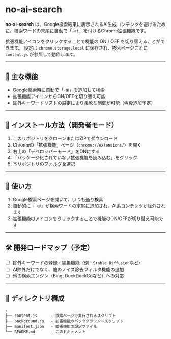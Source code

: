 # no-ai-search

**no-ai-search** は、Google検索結果に表示されるAI生成コンテンツを避けるために、検索ワードの末尾に自動で「`-ai`」を付けるChrome拡張機能です。

拡張機能アイコンをクリックすることで機能の ON / OFF を切り替えることができます。
設定は `chrome.storage.local` に保存され、検索ページごとに `content.js` が参照して動作します。

---

## 🧩 主な機能

- Google検索時に自動で「-ai」を追加して検索
- 拡張機能アイコンからON/OFFを切り替え可能
- 除外キーワードリストの設定により柔軟な制御が可能（今後追加予定）

---

## 🚀 インストール方法（開発者モード）

1. このリポジトリをクローンまたはZIPでダウンロード
2. Chromeの「拡張機能」ページ（`chrome://extensions/`）を開く
3. 右上の「デベロッパーモード」をONにする
4. 「パッケージ化されていない拡張機能を読み込む」をクリック
5. 本リポジトリのフォルダを選択

---

## 🔧 使い方

1. Google検索ページを開いて、いつも通り検索
2. 自動的に「-ai」が検索ワードの末尾に追加され、AI系コンテンツが除外されます
3. 拡張機能のアイコンをクリックすることで機能のON/OFFが切り替え可能です

---

## 🛠 開発ロードマップ（予定）

- [ ] 除外キーワードの登録・編集機能（例：`Stable Diffusion`など）
- [ ] AI除外だけでなく、他のノイズ除去フィルタ機能の追加
- [ ] 他の検索エンジン（Bing, DuckDuckGoなど）への対応

---

## 📁 ディレクトリ構成

```
.
├── content.js      - 検索ページで実行されるスクリプト
├── background.js   - 拡張機能のバックグラウンドスクリプト
├── manifest.json   - 拡張機能の設定ファイル
└── README.md       - このドキュメント
```


